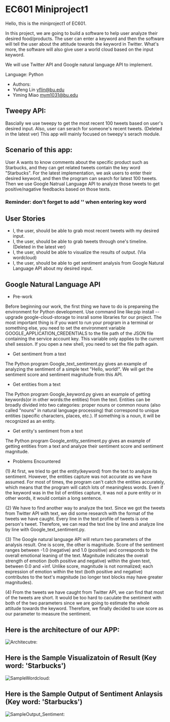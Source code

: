 # EC601 Miniproject1

Hello, this is the miniproject1 of EC601.

In this project, we are going to build a software to help user analyze their desired food/products. The user can enter a keyword and then the software will tell the user about the attitude towards the keyword in Twitter. What's more, the software will also give user a world cloud based on the input keyword.

We will use Twitter API and Google natural language API to implement.

Language: Python

- Authors:
- Yufeng Lin     yflin@bu.edu
- Yiming Miao    mym1031@bu.edu

## Tweepy API:
Bascially we use tweepy to get the most recent 100 tweets based on user's desired input.
Also, user can serach for someone's recent tweets. (Deleted in the latest ver)
This app will mainly focused on tweepy's serach module.

## Scenario of this app:
User A wants to know comments about the specific product such as Starbucks, and they can get related tweets contain the key word "Starbucks". For the latest implementation, we ask users to enter their desired keyword, and then the program can search for latest 100 tweets. Then we use Google Natrual Language API to analyze those tweets to get positive/nagative feedbacks based on those texts. 
### Reminder: don't forget to add '' when entering key word
## User Stories
- I, the user, should be able to grab most recent tweets with my desired input.
- I, the user, should be able to grab tweets through one's timeline. (Deleted in the latest ver)
- I, the user, should be able to visualize the results of output. (Via wordcloud)
- I, the user, should be able to get sentiment analysis from Google Natural Language API about my desired input.

## Google Natural Language API

- Pre-work

 Before beginning our work, the first thing we have to do is prepareing the environment for Python development. Use command line like:pip install --upgrade google-cloud-storage to insrall some libraries for our project. The most important thing is if you want to run your program in a terminal or something else, you need to set the environment variable GOOGLE_APPLICATION_CREDENTIALS to the file path of the JSON file containing the service account key. This variable only applies to the current shell session. If you open a new shell, you need to set the file path again.
 
- Get sentiment from a text
 
 The Python program Google_text_sentiment.py gives an example of analyzing the sentiment of a simple text "Hello, world!". We will get the sentiment score and sentiment magnitude from this API.

- Get entities from a text

 The Python program Google_keyword.py gives an example of getting keywords(or in other words:the entities) from the text. Entities can be broadly divided into two categories: proper nouns or common nouns (also called "nouns" in natural language processing) that correspond to unique entities (specific characters, places, etc.). If something is a noun, it will be recognized as an entity.
 
- Get entity's sentiment from a text

 The Python program Google_entity_sentiment.py gives an example of getting entities from a text and analyze their sentiment score and sentiment magnitude.
 
- Problems Encountered

 (1) At first, we tried to get the entity(keyword) from the text to analyze its sentiment. However, the entities capture was not accurate as we have assumed. For most of times, the program can't catch the entities accurately, which means that the program will catch lots of meaningless words. Even if the keyword was in the list of entities capture, it was not a pure entity or in other words, it would contain a long sentence. 
 
 (2) We have to find another way to analyze the text. Since we got the tweets from Twitter API with text, we did some research with the format of the tweets we have caught. Every line in the text profile of tweets is one person's tweet. Therefore, we can read the text line by line and analyze line by line with Google_text_sentiment.py.
 
 (3) The Google natural language API will return two parameters of the analysis result. One is score, the other is magnitude. Score of the sentiment ranges between -1.0 (negative) and 1.0 (positive) and corresponds to the overall emotional leaning of the text. Magnitude indicates the overall strength of emotion (both positive and negative) within the given text, between 0.0 and +inf. Unlike score, magnitude is not normalized; each expression of emotion within the text (both positive and negative) contributes to the text's magnitude (so longer text blocks may have greater magnitudes).
 
 (4) From the tweets we have caught from Twitter API, we can find that most of the tweets are short. It would be too hard to caculate the sentiment with both of the two parameters since we are going to estimate the whole attitude towards the keyword. Therefore, we finally decided to use score as our parameter to measure the sentiment.
 
## Here is the architecture of our APP:

![Architecutre: ](https://github.com/Yufeng-L/EC601_miniproject1/blob/master/architecture.png)

## Here is the Sample Visualizatoin of Result (Key word: 'Starbucks')
![SampleWordcloud: ](https://github.com/Yufeng-L/EC601_miniproject1/blob/master/cloud.png)

## Here is the Sample Output of Sentiment Anlaysis (Key word: 'Starbucks')

![SampleOutput_Sentiment: ](https://github.com/Yufeng-L/EC601_miniproject1/blob/master/sampleoutput.png)

